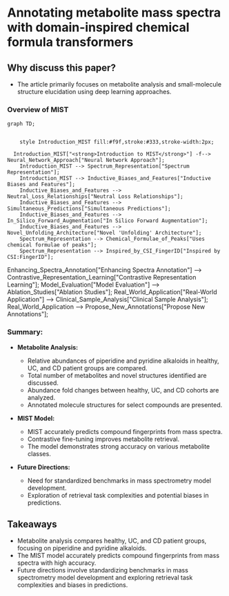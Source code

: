 # Annotating metabolite mass spectra with domain-inspired chemical formula transformers

## Why discuss this paper?
- The article primarily focuses on metabolite analysis and small-molecule structure elucidation using deep learning approaches.
### Overview of MIST
```mermaid
graph TD;
    
    
    style Introduction_MIST fill:#f9f,stroke:#333,stroke-width:2px;
  
  Introduction_MIST["<strong>Introduction to MIST</strong>"] -f--> Neural_Network_Approach["Neural Network Approach"];
    Introduction_MIST --> Spectrum_Representation["Spectrum Representation"];
    Introduction_MIST --> Inductive_Biases_and_Features["Inductive Biases and Features"];
    Inductive_Biases_and_Features --> Neutral_Loss_Relationships["Neutral Loss Relationships"];
    Inductive_Biases_and_Features --> Simultaneous_Predictions["Simultaneous Predictions"];
    Inductive_Biases_and_Features --> In_Silico_Forward_Augmentation["In Silico Forward Augmentation"];
    Inductive_Biases_and_Features --> Novel_Unfolding_Architecture["Novel 'Unfolding' Architecture"];
    Spectrum_Representation --> Chemical_Formulae_of_Peaks["Uses chemical formulae of peaks"];
    Spectrum_Representation --> Inspired_by_CSI_FingerID["Inspired by CSI:FingerID"];

```


Enhancing_Spectra_Annotation["Enhancing Spectra Annotation"] --> Contrastive_Representation_Learning["Contrastive Representation Learning"];
    Model_Evaluation["Model Evaluation"] --> Ablation_Studies["Ablation Studies"];
    Real_World_Application["Real-World Application"] --> Clinical_Sample_Analysis["Clinical Sample Analysis"];
    Real_World_Application --> Propose_New_Annotations["Propose New Annotations"];

### Summary:

- **Metabolite Analysis:**
  - Relative abundances of piperidine and pyridine alkaloids in healthy, UC, and CD patient groups are compared.
  - Total number of metabolites and novel structures identified are discussed.
  - Abundance fold changes between healthy, UC, and CD cohorts are analyzed.
  - Annotated molecule structures for select compounds are presented.

- **MIST Model:**
  - MIST accurately predicts compound fingerprints from mass spectra.
  - Contrastive fine-tuning improves metabolite retrieval.
  - The model demonstrates strong accuracy on various metabolite classes.

- **Future Directions:**
  - Need for standardized benchmarks in mass spectrometry model development.
  - Exploration of retrieval task complexities and potential biases in predictions.


## Takeaways
- Metabolite analysis compares healthy, UC, and CD patient groups, focusing on piperidine and pyridine alkaloids.
- The MIST model accurately predicts compound fingerprints from mass spectra with high accuracy.
- Future directions involve standardizing benchmarks in mass spectrometry model development and exploring retrieval task complexities and biases in predictions.